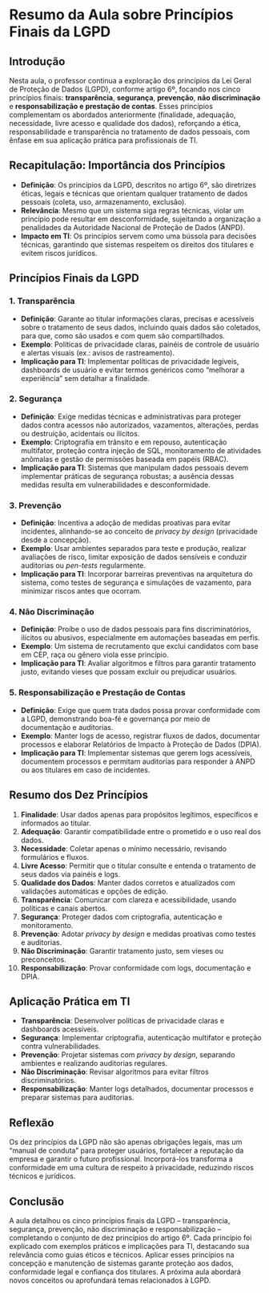 # Resumo da Aula sobre Princípios Finais da LGPD

## Introdução
Nesta aula, o professor continua a exploração dos princípios da Lei Geral de Proteção de Dados (LGPD), conforme artigo 6º, focando nos cinco princípios finais: **transparência**, **segurança**, **prevenção**, **não discriminação** e **responsabilização e prestação de contas**. Esses princípios complementam os abordados anteriormente (finalidade, adequação, necessidade, livre acesso e qualidade dos dados), reforçando a ética, responsabilidade e transparência no tratamento de dados pessoais, com ênfase em sua aplicação prática para profissionais de TI.

## Recapitulação: Importância dos Princípios
- **Definição**: Os princípios da LGPD, descritos no artigo 6º, são diretrizes éticas, legais e técnicas que orientam qualquer tratamento de dados pessoais (coleta, uso, armazenamento, exclusão).
- **Relevância**: Mesmo que um sistema siga regras técnicas, violar um princípio pode resultar em desconformidade, sujeitando a organização a penalidades da Autoridade Nacional de Proteção de Dados (ANPD).
- **Impacto em TI**: Os princípios servem como uma bússola para decisões técnicas, garantindo que sistemas respeitem os direitos dos titulares e evitem riscos jurídicos.

## Princípios Finais da LGPD

### 1. Transparência
- **Definição**: Garante ao titular informações claras, precisas e acessíveis sobre o tratamento de seus dados, incluindo quais dados são coletados, para que, como são usados e com quem são compartilhados.
- **Exemplo**: Políticas de privacidade claras, painéis de controle de usuário e alertas visuais (ex.: avisos de rastreamento).
- **Implicação para TI**: Implementar políticas de privacidade legíveis, dashboards de usuário e evitar termos genéricos como “melhorar a experiência” sem detalhar a finalidade.

### 2. Segurança
- **Definição**: Exige medidas técnicas e administrativas para proteger dados contra acessos não autorizados, vazamentos, alterações, perdas ou destruição, acidentais ou ilícitos.
- **Exemplo**: Criptografia em trânsito e em repouso, autenticação multifator, proteção contra injeção de SQL, monitoramento de atividades anômalas e gestão de permissões baseada em papéis (RBAC).
- **Implicação para TI**: Sistemas que manipulam dados pessoais devem implementar práticas de segurança robustas; a ausência dessas medidas resulta em vulnerabilidades e desconformidade.

### 3. Prevenção
- **Definição**: Incentiva a adoção de medidas proativas para evitar incidentes, alinhando-se ao conceito de *privacy by design* (privacidade desde a concepção).
- **Exemplo**: Usar ambientes separados para teste e produção, realizar avaliações de risco, limitar exposição de dados sensíveis e conduzir auditorias ou *pen-tests* regularmente.
- **Implicação para TI**: Incorporar barreiras preventivas na arquitetura do sistema, como testes de segurança e simulações de vazamento, para minimizar riscos antes que ocorram.

### 4. Não Discriminação
- **Definição**: Proíbe o uso de dados pessoais para fins discriminatórios, ilícitos ou abusivos, especialmente em automações baseadas em perfis.
- **Exemplo**: Um sistema de recrutamento que exclui candidatos com base em CEP, raça ou gênero viola esse princípio.
- **Implicação para TI**: Avaliar algoritmos e filtros para garantir tratamento justo, evitando vieses que possam excluir ou prejudicar usuários.

### 5. Responsabilização e Prestação de Contas
- **Definição**: Exige que quem trata dados possa provar conformidade com a LGPD, demonstrando boa-fé e governança por meio de documentação e auditorias.
- **Exemplo**: Manter logs de acesso, registrar fluxos de dados, documentar processos e elaborar Relatórios de Impacto à Proteção de Dados (DPIA).
- **Implicação para TI**: Implementar sistemas que gerem logs acessíveis, documentem processos e permitam auditorias para responder à ANPD ou aos titulares em caso de incidentes.

## Resumo dos Dez Princípios
1. **Finalidade**: Usar dados apenas para propósitos legítimos, específicos e informados ao titular.
2. **Adequação**: Garantir compatibilidade entre o prometido e o uso real dos dados.
3. **Necessidade**: Coletar apenas o mínimo necessário, revisando formulários e fluxos.
4. **Livre Acesso**: Permitir que o titular consulte e entenda o tratamento de seus dados via painéis e logs.
5. **Qualidade dos Dados**: Manter dados corretos e atualizados com validações automáticas e opções de edição.
6. **Transparência**: Comunicar com clareza e acessibilidade, usando políticas e canais abertos.
7. **Segurança**: Proteger dados com criptografia, autenticação e monitoramento.
8. **Prevenção**: Adotar *privacy by design* e medidas proativas como testes e auditorias.
9. **Não Discriminação**: Garantir tratamento justo, sem vieses ou preconceitos.
10. **Responsabilização**: Provar conformidade com logs, documentação e DPIA.

## Aplicação Prática em TI
- **Transparência**: Desenvolver políticas de privacidade claras e dashboards acessíveis.
- **Segurança**: Implementar criptografia, autenticação multifator e proteção contra vulnerabilidades.
- **Prevenção**: Projetar sistemas com *privacy by design*, separando ambientes e realizando auditorias regulares.
- **Não Discriminação**: Revisar algoritmos para evitar filtros discriminatórios.
- **Responsabilização**: Manter logs detalhados, documentar processos e preparar sistemas para auditorias.

## Reflexão
Os dez princípios da LGPD não são apenas obrigações legais, mas um “manual de conduta” para proteger usuários, fortalecer a reputação da empresa e garantir o futuro profissional. Incorporá-los transforma a conformidade em uma cultura de respeito à privacidade, reduzindo riscos técnicos e jurídicos.

## Conclusão
A aula detalhou os cinco princípios finais da LGPD – transparência, segurança, prevenção, não discriminação e responsabilização – completando o conjunto de dez princípios do artigo 6º. Cada princípio foi explicado com exemplos práticos e implicações para TI, destacando sua relevância como guias éticos e técnicos. Aplicar esses princípios na concepção e manutenção de sistemas garante proteção aos dados, conformidade legal e confiança dos titulares. A próxima aula abordará novos conceitos ou aprofundará temas relacionados à LGPD.